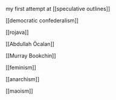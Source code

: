 my first attempt at [[speculative outlines]]

[[democratic confederalism]]

[[rojava]]

[[Abdullah Öcalan]]

[[Murray Bookchin]]

[[feminism]]

[[anarchism]]

[[maoism]]